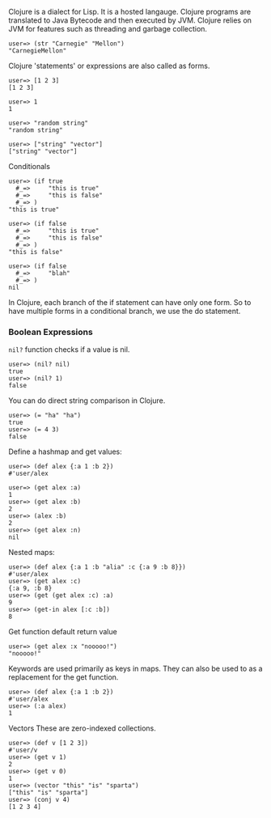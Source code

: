 Clojure is a dialect for Lisp. It is a hosted langauge. Clojure programs are translated to Java Bytecode and then executed
by JVM. Clojure relies on JVM for features such as threading and garbage collection.



```
user=> (str "Carnegie" "Mellon")
"CarnegieMellon"
```

Clojure 'statements' or expressions are also called as forms.
```
user=> [1 2 3]
[1 2 3]
```
```
user=> 1
1
```
```
user=> "random string"
"random string"
```
```
user=> ["string" "vector"]
["string" "vector"]
```

Conditionals
```
user=> (if true
  #_=>     "this is true"
  #_=>     "this is false"
  #_=> )
"this is true"
```
```
user=> (if false
  #_=>     "this is true"
  #_=>     "this is false"
  #_=> )
"this is false"
```

```
user=> (if false
  #_=>     "blah"
  #_=> )
nil
```
In Clojure, each branch of the if statement can have only one form. So to have multiple forms in a conditional branch, we use 
the do statement.

### Boolean Expressions
`nil?` function checks if a value is nil.

```
user=> (nil? nil)
true
user=> (nil? 1)
false
```

You can do direct string comparison in Clojure.
```
user=> (= "ha" "ha")
true
user=> (= 4 3)
false
```

Define a hashmap and get values:
```
user=> (def alex {:a 1 :b 2})
#'user/alex

user=> (get alex :a)
1
user=> (get alex :b)
2
user=> (alex :b)
2
user=> (get alex :n)
nil
```
Nested maps:
```
user=> (def alex {:a 1 :b "alia" :c {:a 9 :b 8}})
#'user/alex
user=> (get alex :c)
{:a 9, :b 8}
user=> (get (get alex :c) :a)
9
user=> (get-in alex [:c :b])
8
```
Get function default return value
```
user=> (get alex :x "nooooo!")
"nooooo!"
```
Keywords are used primarily as keys in maps. They can also be used to as a replacement for the get function.
```
user=> (def alex {:a 1 :b 2})
#'user/alex
user=> (:a alex)
1
```

Vectors
These are zero-indexed collections.
```
user=> (def v [1 2 3])
#'user/v
user=> (get v 1)
2
user=> (get v 0)
1
user=> (vector "this" "is" "sparta")
["this" "is" "sparta"]
user=> (conj v 4)
[1 2 3 4]
```

